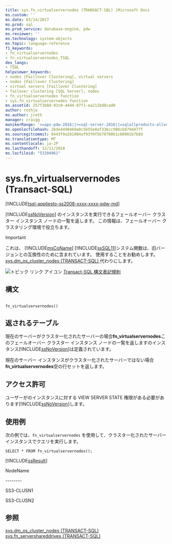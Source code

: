 ```yaml
---
title: sys.fn_virtualservernodes (TRANSACT-SQL) |Microsoft Docs
ms.custom: ''
ms.date: 03/14/2017
ms.prod: sql
ms.prod_service: database-engine, pdw
ms.reviewer: ''
ms.technology: system-objects
ms.topic: language-reference
f1_keywords:
- fn_virtualservernodes
- fn_virtualservernodes_TSQL
dev_langs:
- TSQL
helpviewer_keywords:
- nodes [Faillover Clustering], virtual servers
- nodes [Faillover Clustering]
- virtual servers [Faillover Clustering]
- failover clustering [SQL Server], nodes
- fn_virtualservernodes function
- sys.fn_virtualservernodes function
ms.assetid: 257f3b8d-93c0-4444-87f1-ea211bd8cad0
author: rothja
ms.author: jroth
manager: craigg
monikerRange: '>=aps-pdw-2016||>=sql-server-2016||=sqlallproducts-allversions||>=sql-server-linux-2017||=azuresqldb-mi-current'
ms.openlocfilehash: 26de4490469a0c5655e8af336cc980cb879d477f
ms.sourcegitcommit: 6443f9a281904af93f0f5b78760b1c68901b7b8d
ms.translationtype: MT
ms.contentlocale: ja-JP
ms.lasthandoff: 12/11/2018
ms.locfileid: "53204961"
---
```

# <a name="sysfnvirtualservernodes-transact-sql"></a>sys.fn_virtualservernodes (Transact-SQL)
[!INCLUDE[tsql-appliesto-ss2008-xxxx-xxxx-pdw-md](../../includes/tsql-appliesto-ss2008-xxxx-xxxx-pdw-md.md)]

  [!INCLUDE[ssNoVersion](../../includes/ssnoversion-md.md)] のインスタンスを実行できるフェールオーバー クラスター インスタンス ノードの一覧を返します。 この情報は、フェールオーバー クラスタリング環境で役立ちます。  
  
> [!IMPORTANT]
>  これは、 [!INCLUDE[msCoName](../../includes/msconame-md.md)] [!INCLUDE[ssSQL11](../../includes/sssql11-md.md)]システム関数は、旧バージョンとの互換性のために含まれています。 使用することをお勧めします。 [sys.dm_os_cluster_nodes &#40;TRANSACT-SQL&#41; ](../../relational-databases/system-dynamic-management-views/sys-dm-os-cluster-nodes-transact-sql.md)代わりにします。  
  
 ![トピック リンク アイコン](../../database-engine/configure-windows/media/topic-link.gif "トピック リンク アイコン") [Transact-SQL 構文表記規則](../../t-sql/language-elements/transact-sql-syntax-conventions-transact-sql.md)  
  
## <a name="syntax"></a>構文  
  
```  
  
fn_virtualservernodes()  
```  
  
## <a name="tables-returned"></a>返されるテーブル  
 現在のサーバーがクラスター化されたサーバーの場合**fn_virtualservernodes**このフェールオーバー クラスター インスタンス ノードの一覧を返しますのインスタンス[!INCLUDE[ssNoVersion](../../includes/ssnoversion-md.md)]は定義されています。  
  
 現在のサーバー インスタンスがクラスター化されたサーバーではない場合**fn_virtualservernodes**空の行セットを返します。  
  
## <a name="permissions"></a>アクセス許可  
 ユーザーがのインスタンスに対する VIEW SERVER STATE 権限がある必要があります[!INCLUDE[ssNoVersion](../../includes/ssnoversion-md.md)]します。  
  
## <a name="examples"></a>使用例  
 次の例では、`fn_virtualservernodes` を使用して、クラスター化されたサーバー インスタンスでクエリを実行します。  
  
```  
SELECT * FROM fn_virtualservernodes();  
```  
  
 [!INCLUDE[ssResult](../../includes/ssresult-md.md)]  
  
 NodeName  
  
 -------\-  
  
 SS3-CLUSN1  
  
 SS3-CLUSN2  
  
## <a name="see-also"></a>参照  
 [sys.dm_os_cluster_nodes &#40;TRANSACT-SQL&#41;](../../relational-databases/system-dynamic-management-views/sys-dm-os-cluster-nodes-transact-sql.md)   
 [sys.fn_servershareddrives &#40;TRANSACT-SQL&#41;](../../relational-databases/system-functions/sys-fn-servershareddrives-transact-sql.md)  
  
  
